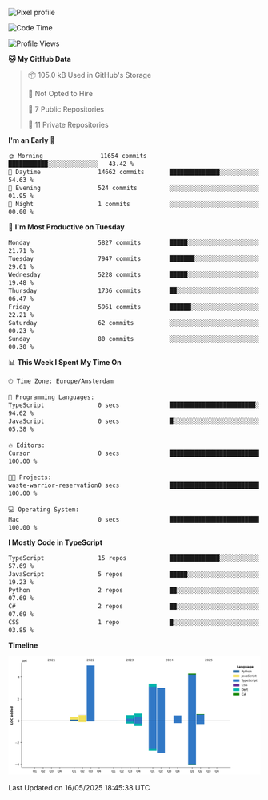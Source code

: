 ![Pixel profile](https://pixel-profile.vercel.app/api/github-stats?username=Atchferox&screen_effect=true&theme=rainbow
)


<!--START_SECTION:waka-->
![Code Time](http://img.shields.io/badge/Code%20Time-687%20hrs%2059%20mins-blue)

![Profile Views](http://img.shields.io/badge/Profile%20Views-0-blue)

**🐱 My GitHub Data** 

> 📦 105.0 kB Used in GitHub's Storage 
 > 
> 🚫 Not Opted to Hire
 > 
> 📜 7 Public Repositories 
 > 
> 🔑 11 Private Repositories 
 > 
**I'm an Early 🐤** 

```text
🌞 Morning                11654 commits       ███████████░░░░░░░░░░░░░░   43.42 % 
🌆 Daytime                14662 commits       ██████████████░░░░░░░░░░░   54.63 % 
🌃 Evening                524 commits         ░░░░░░░░░░░░░░░░░░░░░░░░░   01.95 % 
🌙 Night                  1 commits           ░░░░░░░░░░░░░░░░░░░░░░░░░   00.00 % 
```
📅 **I'm Most Productive on Tuesday** 

```text
Monday                   5827 commits        █████░░░░░░░░░░░░░░░░░░░░   21.71 % 
Tuesday                  7947 commits        ███████░░░░░░░░░░░░░░░░░░   29.61 % 
Wednesday                5228 commits        █████░░░░░░░░░░░░░░░░░░░░   19.48 % 
Thursday                 1736 commits        ██░░░░░░░░░░░░░░░░░░░░░░░   06.47 % 
Friday                   5961 commits        ██████░░░░░░░░░░░░░░░░░░░   22.21 % 
Saturday                 62 commits          ░░░░░░░░░░░░░░░░░░░░░░░░░   00.23 % 
Sunday                   80 commits          ░░░░░░░░░░░░░░░░░░░░░░░░░   00.30 % 
```


📊 **This Week I Spent My Time On** 

```text
🕑︎ Time Zone: Europe/Amsterdam

💬 Programming Languages: 
TypeScript               0 secs              ████████████████████████░   94.62 % 
JavaScript               0 secs              █░░░░░░░░░░░░░░░░░░░░░░░░   05.38 % 

🔥 Editors: 
Cursor                   0 secs              █████████████████████████   100.00 % 

🐱‍💻 Projects: 
waste-warrior-reservation0 secs              █████████████████████████   100.00 % 

💻 Operating System: 
Mac                      0 secs              █████████████████████████   100.00 % 
```

**I Mostly Code in TypeScript** 

```text
TypeScript               15 repos            ██████████████░░░░░░░░░░░   57.69 % 
JavaScript               5 repos             █████░░░░░░░░░░░░░░░░░░░░   19.23 % 
Python                   2 repos             ██░░░░░░░░░░░░░░░░░░░░░░░   07.69 % 
C#                       2 repos             ██░░░░░░░░░░░░░░░░░░░░░░░   07.69 % 
CSS                      1 repo              █░░░░░░░░░░░░░░░░░░░░░░░░   03.85 % 
```



**Timeline**

![Lines of Code chart](https://raw.githubusercontent.com/Atchferox/Atchferox/main/assets/bar_graph.png)


 Last Updated on 16/05/2025 18:45:38 UTC
<!--END_SECTION:waka-->
